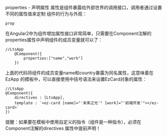 properties - 声明属性
属性是组件暴露给外部世界的调用接口，调用者通过设置不同的属性值来定制 组件的行为与外观：

    prop

在Angular2中为组件增加属性接口非常简单，只需要在Component注解的 properties属性中声明组件的成员变量就可以了：

    //LtsApp
        @Component({
            properties:["name","work"]
        })
上面的代码将组件的成员变量name和country暴露为同名属性，这意味着在EzApp 的模板中，可以直接使用中括号语法来设置EzCard对象的属性：

    //LtsApp
    @Component({
        directives : [LtsApp],
        template : `<ez-card [name]="'未来之光'" [work]="'前端开发'"></ez-card>`
    })
提醒：如果要在模板中使用自定义的指令（组件是一种指令），必须在Component注解的directives 属性中提前声明！